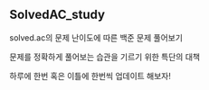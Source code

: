 ## SolvedAC_study

solved.ac의 문제 난이도에 따른 백준 문제 풀어보기

문제를 정확하게 풀어보는 습관을 기르기 위한 특단의 대책

하루에 한번 혹은 이틀에 한번씩 업데이트 해보자!
